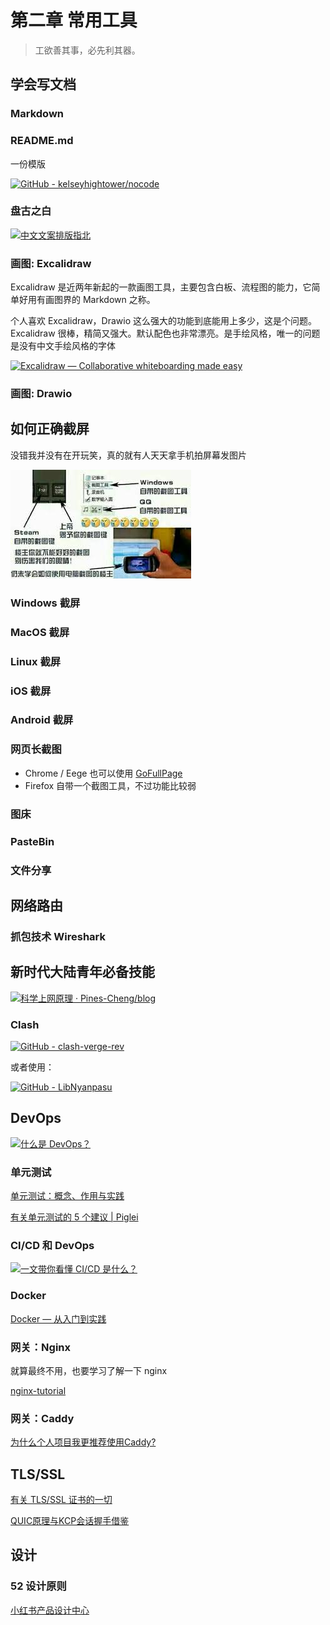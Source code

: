 # 第二章 常用工具

> 工欲善其事，必先利其器。

## 学会写文档

### Markdown

<Card
  url="https://markdown.com.cn/intro.html"
  title="Markdown 教程"
  describe="Markdown 是一种轻量级的标记语言，可用于在纯文本文档中添加格式化元素。Markdown 由 John Gruber 于 2004 年创建，如今已成为世界上最受欢迎的标记语言之一。"
/>

### README.md

一份模版

[![GitHub - kelseyhightower/nocode](https://svg.bookmark.style/api?url=https://github.com/kelseyhightower/nocode&mode=dark&style=horizontal)](https://github.com/kelseyhightower/nocode)

### 盘古之白

[![中文文案排版指北](https://svg.bookmark.style/api?url=https://github.com/sparanoid/chinese-copywriting-guidelines&mode=dark&style=horizontal)](https://github.com/sparanoid/chinese-copywriting-guidelines)

### 画图: Excalidraw

Excalidraw 是近两年新起的一款画图工具，主要包含白板、流程图的能力，它简单好用有画图界的 Markdown 之称。

个人喜欢 Excalidraw，Drawio 这么强大的功能到底能用上多少，这是个问题。Excalidraw 很棒，精简又强大。默认配色也非常漂亮。是手绘风格，唯一的问题是没有中文手绘风格的字体

[![Excalidraw — Collaborative whiteboarding made easy](https://svg.bookmark.style/api?url=https://excalidraw.com/&mode=dark&style=horizontal)](https://excalidraw.com/)

<Card
  url="https://juejin.cn/post/7119512386029125668"
  title="5 分钟了解 Excalidraw - 掘金"
  describe="介绍个人非常喜欢的开源画图工具 Excalidraw：基础功能、特点、开发小故事。 画风很手绘，推进大家使用。"
/>

### 画图: Drawio

<Card
  url="http://draw.io/"
  title="Draw.io"
  describe="非常强大的流程图制作器和在线图表工具"
/>

## 如何正确截屏

没错我并没有在开玩笑，真的就有人天天拿手机拍屏幕发图片

![screenshot](screenshot.jpg)

### Windows 截屏

<Card
  url="https://support.microsoft.com/zh-cn/windows/%E4%BD%BF%E7%94%A8%E6%88%AA%E5%9B%BE%E5%B7%A5%E5%85%B7%E6%8D%95%E8%8E%B7%E6%88%AA%E5%9B%BE-00246869-1843-655f-f220-97299b865f6b"
  title="使用截图工具捕获截图 - Microsoft 支持"
  describe="Windows 11 / Windows 10"
/>

<Card
  url="https://robotrs.lenovo.com.cn/ZmptY2NtYW5hZ2Vy/p4data/Rdata/Rfiles/jietu.html"
  title="Windows 截屏"
  describe="Windows 8 / Windows 7 / Windows XP"
/>

### MacOS 截屏

<Card
  url="https://support.apple.com/zh-cn/guide/mac-help/mh26782/mac"
  title="在 Mac 上截屏或录屏"
  describe="在 Mac 上，按下 Shift-Command-5（或使用启动台）以打开“截屏”并显示工具。"
/>

### Linux 截屏

<Card
  url="https://linux.cn/article-10070-1.html"
  title="在 Linux 下截屏并编辑的最佳工具"
  describe="有几种获取屏幕截图并对其进行添加文字、箭头等编辑的方法，这里提及的的屏幕截图工具在 Ubuntu 和其它主流 Linux 发行版中都能够使用。"
/>

### iOS 截屏

<Card
  url="https://support.apple.com/zh-cn/102616"
  title="在 iPhone 上截屏"
  describe="快速存储屏幕上的内容。"
/>

### Android 截屏

<Card
  url="https://support.google.com/android/answer/9075928?hl=zh-Hans"
  title="在 Android 设备上抓取屏幕截图或录制屏幕"
  describe="您可以抓取手机屏幕画面（屏幕截图），也可以录制屏幕画面视频。拍摄屏幕后，您可以查看、编辑和分享所拍的图片或视频。"
/>

### 网页长截图

<Card
  url="https://www.awesomescreenshot.com/"
  title="Awesome Screenshot & Screen Recorder"
  describe="这个工具几乎支持所有的浏览器"
/>

- Chrome / Eege 也可以使用 [GoFullPage](https://chromewebstore.google.com/detail/gofullpage-full-page-scre/fdpohaocaechififmbbbbbknoalclacl)
- Firefox 自带一个截图工具，不过功能比较弱

### 图床

<Card
  url="https://sspai.com/post/40499"
  title="嗯，图片就交给它了"
  describe="图片作为互联网服务中最基础的资源之一，存放在哪里是个问题。"
/>

### PasteBin

<Card
  url="https://linux.cn/article-11691-1.html"
  title="从命令行轻松将文本片段上传到类似 Pastebin 的服务中"
  describe="使用 Wgetpaste 脚本，任何人都可以与自己的朋友、同事或想在类似 Unix 的系统中的命令行中查看/使用/审查代码的人快速共享文本片段。"
/>

<Card
  url="https://fars.ee/"
  title="fars.ee"
  describe="fars.ee is a temporary deployment of PasteBin by farseerfc"
/>

### 文件分享

<Card
  url="https://wormhole.app/"
  title="Wormhole"
  describe="Wormhole 让您使用端到端加密和自动过期的链接共享文件。"
/>

## 网络路由

<Card
  url="https://fasionchan.com/network/"
  title="小菜学网络"
  describe="本课程以 TCP/IP 协议五层模型为主线，带您从零起步，学习计算机网络知识。学习过程由易入难，我们先从最简单的两主机通讯着手（物理层），逐步介绍本地网络（链路层），网际路由（网络层），乃至 DNS 、HTTP 等常用应用层协议。"
/>

### 抓包技术 Wireshark

<Card
  url="https://www.misaka-9982.com/2022/03/21/Wireshark%E5%9F%BA%E6%9C%AC%E4%BD%BF%E7%94%A8/"
  title="Wireshark 基本使用"
  describe="学习安装、使用协议分析软件，掌握基本的数据报捕获、过滤和协议的分析技巧，能对抓取数据包进行分析。"
/>

## 新时代大陆青年必备技能

[![科学上网原理 · Pines-Cheng/blog](https://svg.bookmark.style/api?url=https://github.com/Pines-Cheng/blog&mode=dark&style=horizontal)](https://github.com/Pines-Cheng/blog/issues/28)

<Card
  url="https://hlyani.github.io/notes/proxy.html"
  title="常用工具使用代理"
  describe="命令行工具比较特殊，了解常用工具如何设置代理"
/>

<Card
  url="https://void-shana.moe/posts/proxychains-ng"
  title="proxychains-ng 原理解析"
  describe="这个程序可以方便的让你在终端使用 SOCKS5, SOCKS4, HTTP 等协议代理网络访问，而不需要为了转换 SOCKS5 协议再搭建一个 HTTP 的代理来使用 http_proxy, https_proxy 这些 Shell 内置的环境变量来访问网络了。"
/>

### Clash

[![GitHub - clash-verge-rev](https://svg.bookmark.style/api?url=https://github.com/clash-verge-rev/clash-verge-rev&mode=dark&style=horizontal)](https://github.com/clash-verge-rev/clash-verge-rev)

或者使用：

[![GitHub - LibNyanpasu](https://svg.bookmark.style/api?url=https://github.com/LibNyanpasu/clash-nyanpasu&mode=dark&style=horizontal)](https://github.com/LibNyanpasu/clash-nyanpasu)

## DevOps

[![什么是 DevOps？](https://svg.bookmark.style/api?url=https://learn.microsoft.com/zh-cn/devops/what-is-devops&mode=dark&style=horizontal)](https://learn.microsoft.com/zh-cn/devops/what-is-devops)

### 单元测试

[单元测试：概念、作用与实践](https://www.duyixian.cn/2021/05/24/unittest/)

[有关单元测试的 5 个建议  | Piglei](https://www.piglei.com/articles/5-tips-on-unit-testing/)

### CI/CD 和 DevOps

[![一文带你看懂 CI/CD 是什么？](https://svg.bookmark.style/api?url=https://www.redhat.com/zh/topics/devops/what-is-ci-cd&mode=dark&style=horizontal)](https://www.redhat.com/zh/topics/devops/what-is-ci-cd)

### Docker

[Docker — 从入门到实践](https://yeasy.gitbook.io/docker_practice/)

### 网关：Nginx

就算最终不用，也要学习了解一下 nginx

[nginx-tutorial](https://dunwu.github.io/nginx-tutorial/#/)

### 网关：Caddy

[为什么个人项目我更推荐使用Caddy?](https://icebreaker.top/articles/2023/6/24-use-caddy-for-happy/)

## TLS/SSL

[有关 TLS/SSL 证书的一切](https://www.kawabangga.com/posts/5330)

[QUIC原理与KCP会话握手借鉴](https://hulinhong.com/2021/02/26/quic_intro/)

## 设计

### 52 设计原则

[小红书产品设计中心](https://rpdc.xiaohongshu.com/)


